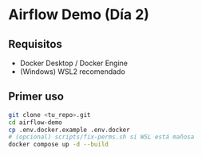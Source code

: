 # Airflow Demo (Día 2)

## Requisitos
- Docker Desktop / Docker Engine
- (Windows) WSL2 recomendado

## Primer uso
```bash
git clone <tu_repo>.git
cd airflow-demo
cp .env.docker.example .env.docker
# (opcional) scripts/fix-perms.sh si WSL está mañosa
docker compose up -d --build
